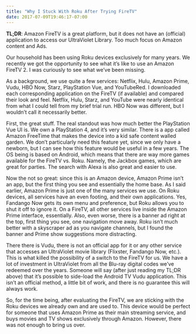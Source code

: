 ```yaml
---
title: "Why I Stuck With Roku After Trying FireTV"
date: 2017-07-09T19:46:17-07:00
---
```

**TL;DR**: Amazon FireTV is a great platform, but it does not have an (official) application to access our UltraViolet Library. Too much focus on Amazon content and Ads.

Our household has been using Roku devices exclusively for many years. We recently we got the opportunity to see what it’s like to use an Amazon FireTV 2. I was curiously to see what we’ve been missing.

As a background, we use quite a few services: Netflix, Hulu, Amazon Prime, Vudu, HBO Now, Starz, PlayStation Vue, and YouTubeRed. I downloaded each corresponding application on the FireTV (if available) and compared their look and feel. Netflix, Hulu, Starz, and YouTube were nearly identical from what I could tell from my brief trial run. HBO Now was different, but I wouldn’t call it necessarily better.

First, the great stuff. The real standout was how much better the PlayStation Vue UI is. We own a PlayStation 4, and it’s very similar. There is a app called Amazon FreeTime that makes the device into a kid safe content walled garden. We don’t particularly need this feature yet, since we only have a newborn, but I can see how this feature would be useful in a few years. The OS being is based on Android, which means that there are way more games available for the FireTV vs. Roku. Namely, the Jackbox games, which are great for parties. The search with Alexa is also great and easier to use.

Now the not so great: since this is an Amazon device, Amazon Prime isn’t an app, but the first thing you see and essentially the home base. As I said earlier, Amazon Prime is just one of the many services we use. On Roku devices, all services have an even footing, and their own applications. Yes, Fandango Now gets its own menu and preference, but Roku allows you to shut it off to ignore it. On a FireTV, all other services live inside the Amazon Prime interface, essentially. Also, even worse, there is a banner ad right at the top, first thing you see, one navigation move away. Roku isn’t much better with a skyscraper ad as you navigate channels, but I found the banner and Prime show suggestions more distracting.

There there is Vudu, there is not an official app for it or any other service that accesses an UltraViolet movie library (Flixster, Fandango Now, etc.). This is what killed the possibility of a switch to the FireTV for us. We have a lot of investment in UltraViolet from all the Blu-ray digital codes we’ve redeemed over the years. Someone will say (after just reading my TL;DR above) that it’s possible to side-load the Android TV Vudu application. This isn’t an official method, a little bit of work, and there is no guarantee this will always work.

So, for the time being, after evaluating the FireTV, we are sticking with the Roku devices we already own and are used to. This device would be perfect for someone that uses Amazon Prime as their main streaming service, and buys movies and TV shows exclusively through Amazon. However, there was not enough to bring us over.
